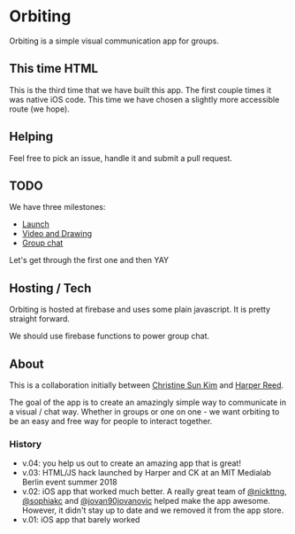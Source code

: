 # Orbiting

Orbiting is a simple visual communication app for groups.

## This time HTML

This is the third time that we have built this app. The first couple times it was native iOS code. This time we have chosen a slightly more accessible route (we hope).

## Helping

Feel free to pick an issue, handle it and submit a pull request. 

## TODO

We have three milestones:

* [Launch](https://github.com/harperreed/orbiting/milestone/1)
* [Video and Drawing](https://github.com/harperreed/orbiting/milestone/2)
* [Group chat](https://github.com/harperreed/orbiting/milestone/3)

Let's get through the first one and then YAY

## Hosting / Tech

Orbiting is hosted at firebase and uses some plain javascript. It is pretty straight forward. 

We should use firebase functions to power group chat. 

## About

This is a collaboration initially between [Christine Sun Kim](http://asl.lol) and [Harper Reed](http://harperreed.com). 

The goal of the app is to create an amazingly simple way to communicate in a visual / chat way. Whether in groups or one on one - we want orbiting to be an easy and free way for people to interact together. 

### History

- v.04: you help us out to create an amazing app that is great!
- v.03: HTML/JS hack launched by Harper and CK at an MIT Medialab Berlin event summer 2018
- v.02: iOS app that worked much better. A really great team of [@nickttng](https://github.com/nickttng), [@sophiakc](https://github.com/sophiakc) and [@jovan90jovanovic](https://github.com/jovan90jovanovic) helped make the app awesome. However, it didn't stay up to date and we removed it from the app store.
- v.01: iOS app that barely worked
